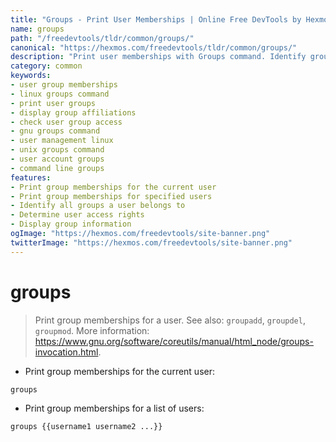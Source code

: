```yaml
---
title: "Groups - Print User Memberships | Online Free DevTools by Hexmos"
name: groups
path: "/freedevtools/tldr/common/groups/"
canonical: "https://hexmos.com/freedevtools/tldr/common/groups/"
description: "Print user memberships with Groups command. Identify group associations and manage user access effectively using the command line. Free online tool, no registration required."
category: common
keywords:
- user group memberships
- linux groups command
- print user groups
- display group affiliations
- check user group access
- gnu groups command
- user management linux
- unix groups command
- user account groups
- command line groups
features:
- Print group memberships for the current user
- Print group memberships for specified users
- Identify all groups a user belongs to
- Determine user access rights
- Display group information
ogImage: "https://hexmos.com/freedevtools/site-banner.png"
twitterImage: "https://hexmos.com/freedevtools/site-banner.png"
---
```


# groups

> Print group memberships for a user.
> See also: `groupadd`, `groupdel`, `groupmod`.
> More information: <https://www.gnu.org/software/coreutils/manual/html_node/groups-invocation.html>.

- Print group memberships for the current user:

`groups`

- Print group memberships for a list of users:

`groups {{username1 username2 ...}}`
